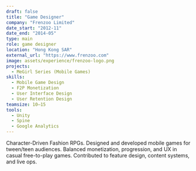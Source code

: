 ```yaml
---
draft: false
title: "Game Designer"
company: "Frenzoo Limited"
date_start: "2012-11"
date_end: "2014-05"
type: main
role: game designer
location: "Hong Kong SAR"
external_url: "https://www.frenzoo.com"
image: assets/experience/frenzoo-logo.png
projects:
  - MeGirl Series (Mobile Games) 
skills:
  - Mobile Game Design
  - F2P Monetization
  - User Interface Design
  - User Retention Design
teamsize: 10–15
tools:
  - Unity
  - Spine
  - Google Analytics
---
```


Character-Driven Fashion RPGs. Designed and developed mobile games for tween/teen audiences. Balanced monetization, progression, and UX in casual free-to-play games. Contributed to feature design, content systems, and live ops.
